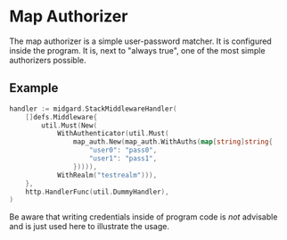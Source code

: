 Map Authorizer
==============

The map authorizer is a simple user-password matcher. It is configured inside
the program. It is, next to "always true", one of the most simple authorizers
possible.

Example
-------

```go
handler := midgard.StackMiddlewareHandler(
	[]defs.Middleware{
		util.Must(New(
			WithAuthenticator(util.Must(
                map_auth.New(map_auth.WithAuths(map[string]string{
                    "user0": "pass0",
                    "user1": "pass1",
                })))),
			WithRealm("testrealm"))),
	},
	http.HandlerFunc(util.DummyHandler),
)
```

Be aware that writing credentials inside of program code is _not_ advisable and
is just used here to illustrate the usage.